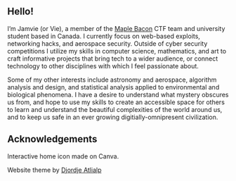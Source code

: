 ## Hello!

 I’m Jamvie (or Vie), a member of the [Maple Bacon](https://ubcctf.github.io/) CTF team and university student based in Canada. I currently focus on web-based exploits, networking hacks, and aerospace security. Outside of cyber security competitions I utilize my skills in computer science, mathematics, and art to craft informative projects that bring tech to a wider audience, or connect technology to other disciplines with which I feel passionate about. 
 
 Some of my other interests include astronomy and aerospace, algorithm analysis and design, and statistical analysis applied to environmental and biological phenomena. I have a desire to understand what mystery obscures us from, and hope to use my skills to create an accessible space for others to learn and understand the beautiful complexities of the world around us, and to keep us safe in an ever growing digitially-omnipresent civilization. 

## Acknowledgements

Interactive home icon made on Canva. 

Website theme by [Djordje Atlialp](https://github.com/rhazdon.)
